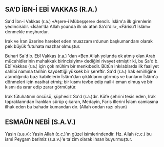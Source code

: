 ## SA'D İBN-İ EBİ VAKKAS (R.A.)

Sa'd İbn-i Vakkas (r.a.) «Aşere-i Mübeşşere» dendir. İslâm'a ilk girenlerin yedincisidir. «İsâm'da Allah younda ilk ok atan Sa'd'dır», «Fârisü'l İslâm» denmekle meşhurdur.

Irak ve İran üzerine hareket eden muazzam ırdunun başkumandanı olarak pek büyük futuhata mazhar olmuştur.

Buhari Sa'd b. Ebî Vakkas (r.a.) 'dan «Ben Allah yolunda ok atmış olan Arab mücahidlerinin muhakkak birincisiyim» dediğini rivayet etmiştir ki, bu Sa'd b. Ebî Vakkas (r.a.) için çok mühim bir menkıbedir. Bütün inkılablarda ilk faaliyet sahi­bi namına tarihin kaydettiği yüksek bir şereftir. Sa'd (r.a.) Irak emirliğine atandığında bazı ka­bilelerin İslâm'dan çıktıklarını görmüş ve bunla­rın İslâm'a dönmeleri için nasihat etmiş; bir kıs­mı tevbe edip nail-i eman olmuş ve bir kısmı da ısrar edip zarar görmüştür.

Irak fütuhatının öncüsü, şüphesiz Sa'd (r.a.)dır. Küfe şehrini tesis eden, Irak topraklarından İranlıları sürüp çıkaran, Medayin, Faris illerini İslam camiasına ilhak eden bu bahadır kumandan dır. (Allah ondan razı olsun)

## ESMAÜN NEBİ (S.A.V.)

Yasin (s.a.v): Yasin Allah (c.c.)'ın güzel isimlerindendir. Hz. Allah (c.c.) bu ismi Peygam berimiz (s.a.v.)'e ta'zim olarak ihsan buyurmuştur.
